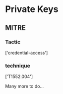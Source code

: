 # Private Keys

## MITRE

### Tactic
['credential-access']

### technique
['T1552.004']

Many more to do...
